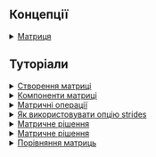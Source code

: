 ## Концепції

<details>
  <summary><a href="./concept/Matrix.md">
    Матриця
  </a></summary>
    Вектор або множина векторів, що інтерпретується як матриця.
</details>

## Туторіали

<details>
  <summary><a href="./tutorial/MatrixCreation.md">
    Створення матриці
  </a></summary>
    Описуються способи створення матриці.
</details>

<details>
  <summary><a href="./tutorial/MatrixComponents.md">
    Компоненти матриці
  </a></summary>
    Як отримати рядок, колонку, елемент, скаляр чи підматрицю певної матриці.
</details>

<details>
  <summary><a href="./tutorial/MatrixOperations.md">
    Матричні операції
  </a></summary>
    Виконується огляд способів оперування матрицями.
</details>

<details>
  <summary><a href="./tutorial/OptionStrides.md">
    Як використовувати опцію strides
  </a></summary>
    Як використати опцію <code>strides</code> для інтерпретації буфера як матриці.
</details>

<details>
  <summary><a href="./tutorial/Solver.md">
    Матричне рішення
  </a></summary>
    Розглядаються рішення математичних задач матричним способом.
</details>

<details>
  <summary><a href="./tutorial/Solver.md">
    Матричне рішення
  </a></summary>
    Розглядаються засоби для рішення систем лінійних рівнянь.
</details>

<details>
  <summary><a href="./tutorial/MatricesComparison.md">
    Порівняння матриць
  </a></summary>
    Засоби для порівняння матриць.
</details>
